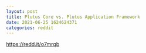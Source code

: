 ```yaml
--- 
layout: post 
title: Plutus Core vs. Plutus Application Framework 
date: 2021-06-25 1624624371 
categories: reddit 
--- 
```

https://redd.it/o7mrqb